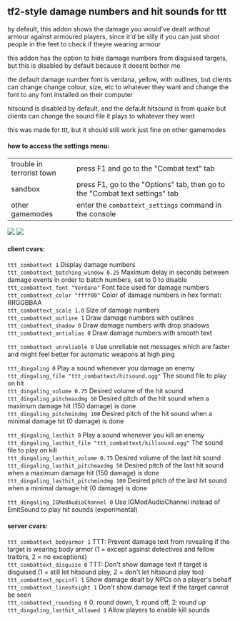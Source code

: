 ## tf2-style damage numbers and hit sounds for ttt

by default, this addon shows the damage you would've dealt without armour against armoured players, since it'd be silly if you can just shoot people in the feet to check if theyre wearing armour

this addon has the option to hide damage numbers from disguised targets, but this is disabled by default because it doesnt bother me

the default damage number font is verdana, yellow, with outlines, but clients can change change colour, size, etc to whatever they want and change the font to any font installed on their computer

hitsound is disabled by default, and the default hitsound is from quake but clients can change the sound file it plays to whatever they want

this was made for ttt, but it should still work just fine on other gamemodes

#### how to access the settings menu:

|||
|-|-|
| trouble in terrorist town | press F1 and go to the "Combat text" tab |
| sandbox | press F1, go to the "Options" tab, then go to the "Combat text settings" tab |
| other gamemodes | enter the `combattext_settings` command in the console |

![](https://user-images.githubusercontent.com/52103358/104728539-fba8d980-5771-11eb-99a9-7f6a18c943af.png)
![](https://user-images.githubusercontent.com/52103358/104728561-08c5c880-5772-11eb-9381-85ce170fd8d1.png)

#### client cvars:
`ttt_combattext 1` Display damage numbers\
`ttt_combattext_batching_window 0.25` Maximum delay in seconds between damage events in order to batch numbers, set to 0 to disable\
`ttt_combattext_font "Verdana"` Font face used for damage numbers\
`ttt_combattext_color "ffff00"` Color of damage numbers in hex format: RRGGBBAA\
`ttt_combattext_scale 1.0` Size of damage numbers\
`ttt_combattext_outline 1` Draw damage numbers with outlines\
`ttt_combattext_shadow 0` Draw damage numbers with drop shadows\
`ttt_combattext_antialias 0` Draw damage numbers with smooth text

`ttt_combattext_unreliable 0` Use unreliable net messages which are faster and might feel better for automatic weapons at high ping

`ttt_dingaling 0` Play a sound whenever you damage an enemy\
`ttt_dingaling_file "ttt_combattext/hitsound.ogg"` The sound file to play on hit\
`ttt_dingaling_volume 0.75` Desired volume of the hit sound\
`ttt_dingaling_pitchmaxdmg 50` Desired pitch of the hit sound when a maximum damage hit (150 damage) is done\
`ttt_dingaling_pitchmindmg 100` Desired pitch of the hit sound when a minimal damage hit (0 damage) is done

`ttt_dingaling_lasthit 0` Play a sound whenever you kill an enemy\
`ttt_dingaling_lasthit_file "ttt_combattext/killsound.ogg"` The sound file to play on kill\
`ttt_dingaling_lasthit_volume 0.75` Desired volume of the last hit sound\
`ttt_dingaling_lasthit_pitchmaxdmg 50` Desired pitch of the last hit sound when a maximum damage hit (150 damage) is done\
`ttt_dingaling_lasthit_pitchmindmg 100` Desired pitch of the last hit sound when a minimal damage hit (0 damage) is done

`ttt_dingaling_IGModAudioChannel 0` Use IGModAudioChannel instead of EmitSound to play hit sounds (experimental)

#### server cvars:
`ttt_combattext_bodyarmor 1` TTT: Prevent damage text from revealing if the target is wearing body armor (1 = except against detectives and fellow traitors, 2 = no exceptions)\
`ttt_combattext_disguise 0` TTT: Don't show damage text if target is disguised (1 = still let hitsound play, 2 = don't let hitsound play too)\
`ttt_combattext_npcinfl 1` Show damage dealt by NPCs on a player's behalf\
`ttt_combattext_lineofsight 1` Don't show damage text if the target cannot be seen\
`ttt_combattext_rounding 0` 0: round down, 1: round off, 2: round up\
`ttt_dingaling_lasthit_allowed 1` Allow players to enable kill sounds

